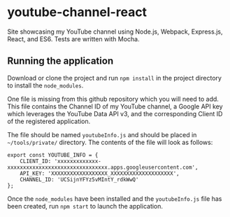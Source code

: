 # youtube-channel-react
Site showcasing my YouTube channel using Node.js, Webpack, Express.js, React, and ES6. Tests are written with Mocha.

## Running the application
Download or clone the project and run ```npm install``` in the project directory to install the ```node_modules```.

One file is missing from this github repository which you will need to add. This file contains the Channel ID of my YouTube channel, a Google API key which leverages the YouTube Data API v3, and the corresponding Client ID of the registered application.

The file should be named ```youtubeInfo.js``` and should be placed in ```~/tools/private/``` directory. The contents of the file will look as follows:
```
export const YOUTUBE_INFO = {
    CLIENT_ID: 'xxxxxxxxxxxxx-xxxxxxxxxxxxxxxxxxxxxxxxxxxxxxxx.apps.googleusercontent.com',
    API_KEY: 'XXXXXXXXXXXXXXXXXX_XXXXXXXXXXXXXXXXXXXX',
    CHANNEL_ID: 'UCSijnYFYz5vMIntY_rdkWwQ'
};
```

Once the ```node_modules``` have been installed and the ```youtubeInfo.js``` file has been created, run ```npm start``` to launch the application.
